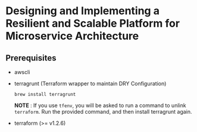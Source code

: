 # Designing and Implementing a Resilient and Scalable Platform for Microservice Architecture

## Prerequisites
- awscli
- terragrunt (Terraform wrapper to maintain DRY Configuration)

  ```
  brew install terragrunt
  ```

  **NOTE** :
  If you use `tfenv`, you will be asked to run a command to unlink `terraform`. Run the provided command, and then install terragrunt again.

- terraform (>= v1.2.6)
